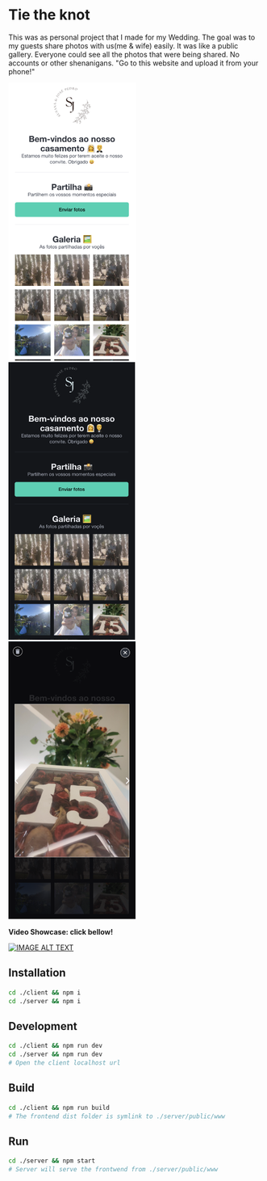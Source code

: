 # Tie the knot

This was as personal project that I made for my Wedding. The goal was to my guests share photos with us(me & wife) easily. It was like a public gallery. Everyone could see all the photos that were being shared. No accounts or other shenanigans. "Go to this website and upload it from your phone!"

<img src="./docs/1.png" height="550px"></img>
<img src="./docs/2.png" height="550px"></img>
<img src="./docs/3.png" height="550px"></img>

**Video Showcase: click bellow!**

[![IMAGE ALT TEXT](http://img.youtube.com/vi/JNB80ulg7W0/0.jpg)](https://www.youtube.com/watch?v=JNB80ulg7W0 "Showcase video")

## Installation

```sh
cd ./client && npm i
cd ./server && npm i
```

## Development

```sh
cd ./client && npm run dev
cd ./server && npm run dev
# Open the client localhost url
```

## Build

```sh
cd ./client && npm run build
# The frontend dist folder is symlink to ./server/public/www
```

## Run

```sh
cd ./server && npm start
# Server will serve the frontwend from ./server/public/www
```
